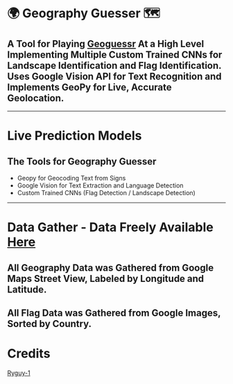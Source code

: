 # 🌍 Geography Guesser 🗺
## A Tool for Playing [Geoguessr](https://www.geoguessr.com/) At a High Level Implementing Multiple Custom Trained CNNs for Landscape Identification and Flag Identification. Uses Google Vision API for Text Recognition and Implements GeoPy for Live, Accurate Geolocation.

------------

# Live Prediction Models
## The Tools for Geography Guesser
- Geopy for Geocoding Text from Signs
- Google Vision for Text Extraction and Language Detection
- Custom Trained CNNs (Flag Detection / Landscape Detection)

------------

# Data Gather - Data Freely Available [Here](https://drive.google.com/drive/folders/1IKtmVf_yeOKQgUkdy6Ex9UKQSeX39yAi?usp=sharing)
## All Geography Data was Gathered from Google Maps Street View, Labeled by Longitude and Latitude.
## All Flag Data was Gathered from Google Images, Sorted by Country.

# Credits
[Ryguy-1](https://github.com/Ryguy-1)